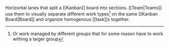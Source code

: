 Horizontal lanes that split a [[Kanban]] board into sections. [[Team|Teams]] use them to visually separate different work types[^1] on the same [[Kanban Board|Board]] and organize homogenous [[task]]s together.

[^1]: Or work managed by different groups that for some reason have to work withing a larger group

